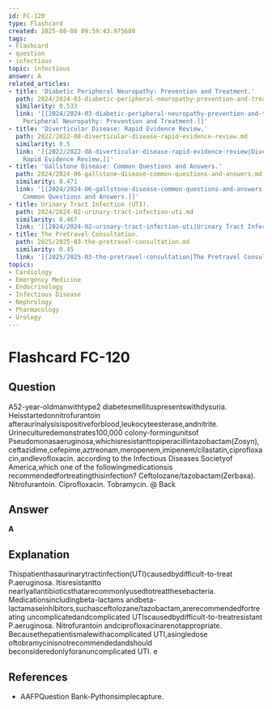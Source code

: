 ```yaml
---
id: FC-120
type: Flashcard
created: 2025-08-08 09:59:43.975680
tags:
- Flashcard
- question
- infectious
topic: infectious
answer: A
related_articles:
- title: 'Diabetic Peripheral Neuropathy: Prevention and Treatment.'
  path: 2024/2024-03-diabetic-peripheral-neuropathy-prevention-and-treatment.md
  similarity: 0.533
  link: '[[2024/2024-03-diabetic-peripheral-neuropathy-prevention-and-treatment|Diabetic
    Peripheral Neuropathy: Prevention and Treatment.]]'
- title: 'Diverticular Disease: Rapid Evidence Review.'
  path: 2022/2022-08-diverticular-disease-rapid-evidence-review.md
  similarity: 0.5
  link: '[[2022/2022-08-diverticular-disease-rapid-evidence-review|Diverticular Disease:
    Rapid Evidence Review.]]'
- title: 'Gallstone Disease: Common Questions and Answers.'
  path: 2024/2024-06-gallstone-disease-common-questions-and-answers.md
  similarity: 0.471
  link: '[[2024/2024-06-gallstone-disease-common-questions-and-answers|Gallstone Disease:
    Common Questions and Answers.]]'
- title: Urinary Tract Infection (UTI).
  path: 2024/2024-02-urinary-tract-infection-uti.md
  similarity: 0.467
  link: '[[2024/2024-02-urinary-tract-infection-uti|Urinary Tract Infection (UTI).]]'
- title: The Pretravel Consultation.
  path: 2025/2025-03-the-pretravel-consultation.md
  similarity: 0.45
  link: '[[2025/2025-03-the-pretravel-consultation|The Pretravel Consultation.]]'
topics:
- Cardiology
- Emergency Medicine
- Endocrinology
- Infectious Disease
- Nephrology
- Pharmacology
- Urology
---
```


# Flashcard FC-120

## Question

A52-year-oldmanwithtype2 diabetesmellituspresentswithdysuria. Heisstartedonnitrofurantoin afteraurinalysisispositiveforblood,leukocyteesterase,andnitrite. Urineculturedemonstrates100,000 colony-formingunitsof Pseudomonasaeruginosa,whichisresistanttopiperacillintazobactam(Zosyn), ceftazidime,cefepime,aztreonam,meropenem,imipenem/cilastatin,ciprofloxacin,andlevofloxacin. according to the Infectious Diseases Societyof America,which one of the followingmedicationsis recommendedfortreatingthisinfection? Ceftolozane/tazobactam(Zerbaxa). Nitrofurantoin. Ciprofloxacin. Tobramycin. @ Back

## Answer

**A**

## Explanation

Thispatienthasaurinarytractinfection(UTI)causedbydifficult-to-treat P.aeruginosa. Itisresistantto nearlyallantibioticsthatarecommonlyusedtotreatthesebacteria. Medicationsincludingbeta-lactams andbeta-lactamaseinhibitors,suchasceftolozane/tazobactam,arerecommendedfortreating uncomplicatedandcomplicated UTIscausedbydifficult-to-treatresistant P.aeruginosa. Nitrofurantoin andciprofloxacinarenotappropriate. Becausethepatientismalewithacomplicated UTI,asingledose oftobramycinisnotrecommendedandshould beconsideredonlyforanuncomplicated UTI. e

## References

- AAFPQuestion Bank-Pythonsimplecapture.

